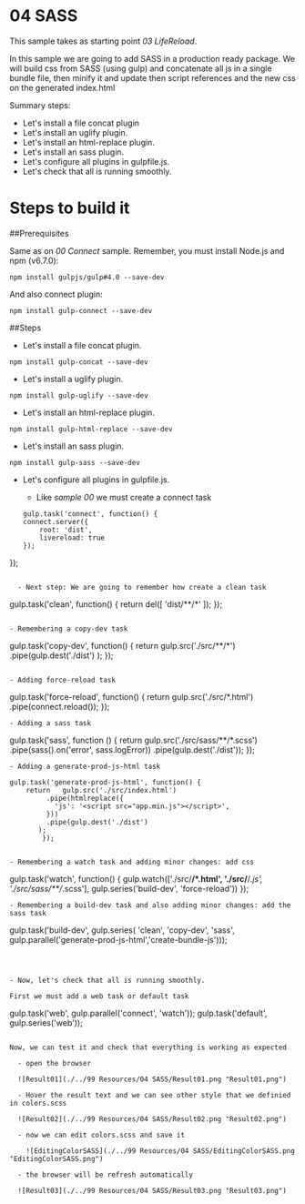 # 04 SASS

This sample takes as starting point _03 LifeReload_.

In this sample we are going to add SASS in a production ready package. We will build css from SASS (using gulp) and concatenate all js in a single bundle file, then minify it and update then script references and the new css on the generated index.html

Summary steps:

- Let's install a file concat plugin
- Let's install an uglify  plugin.
- Let's install an html-replace  plugin.
- Let's install an sass  plugin.
- Let's configure all plugins in gulpfile.js.
- Let's check that all is running smoothly.


# Steps to build it

##Prerequisites

Same as on _00 Connect_ sample. Remember, you must install Node.js and npm (v6.7.0):
```
npm install gulpjs/gulp#4.0 --save-dev
```

And also connect plugin:
```
npm install gulp-connect --save-dev
```

##Steps

- Let's install a file concat plugin.

```
npm install gulp-concat --save-dev
```

- Let's install a uglify plugin.

```
npm install gulp-uglify --save-dev
```

- Let's install an html-replace  plugin.

```
npm install gulp-html-replace --save-dev
```

- Let's install an sass  plugin.

```
npm install gulp-sass --save-dev
```

- Let's configure all plugins in gulpfile.js.

  - Like *sample 00* we must create a connect task

  ```
  gulp.task('connect', function() {
  connect.server({
      root: 'dist',
      livereload: true
  });
});
```

  - Next step: We are going to remember how create a clean task

  ```
  gulp.task('clean', function() {
     return del([
         'dist/**/*'
       ]);
   });
   ```

  - Remembering a copy-dev task

  ```
  gulp.task('copy-dev', function() {
    return   gulp.src('./src/**/*')
               .pipe(gulp.dest('./dist')
             );
             });

  ```

  - Adding force-reload task

  ```
  gulp.task('force-reload', function() {
    return   gulp.src('./src/*.html')
               .pipe(connect.reload());
  });

  ```
  - Adding a sass task

  ```
  gulp.task('sass', function () {
  return gulp.src('./src/sass/**/*.scss')
    .pipe(sass().on('error', sass.logError))
    .pipe(gulp.dest('./dist'));
});
  ```
  - Adding a generate-prod-js-html task

  ```
    gulp.task('generate-prod-js-html', function() {
        return   gulp.src('./src/index.html')
             .pipe(htmlreplace({
               'js': '<script src="app.min.js"></script>',
             }))
             .pipe(gulp.dest('./dist')
           );
            });
  ```

  - Remembering a watch task and adding minor changes: add css

  ```
  gulp.task('watch', function() {
  gulp.watch(['./src/**/*.html', './src/**/*.js', './src/sass/**/*.scss'], gulp.series('build-dev', 'force-reload'))
});
  ```
  - Remembering a build-dev task and also adding minor changes: add the sass task

  ```
  gulp.task('build-dev', gulp.series(
          'clean', 'copy-dev', 'sass',
          gulp.parallel('generate-prod-js-html','create-bundle-js')));
  ```



- Now, let's check that all is running smoothly.

First we must add a web task or default task
```
gulp.task('web', gulp.parallel('connect', 'watch'));
gulp.task('default', gulp.series('web'));
```

Now, we can test it and check that everything is working as expected

  - open the browser

  ![Result01](./../99 Resources/04 SASS/Result01.png "Result01.png")

  - Hover the result text and we can see other style that we definied in colors.scss

  ![Result02](./../99 Resources/04 SASS/Result02.png "Result02.png")

  - now we can edit colors.scss and save it

    ![EditingColorSASS](./../99 Resources/04 SASS/EditingColorSASS.png "EditingColorSASS.png")

  - the browser will be refresh automatically

  ![Result03](./../99 Resources/04 SASS/Result03.png "Result03.png")
